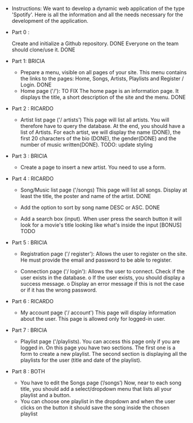* Instructions:
    We want to develop a dynamic web application of the type 'Spotify'.
    Here is all the information and all the needs necessary for the development of the
    application.

* Part 0 :

    Create and initialize a Github repository. DONE
    Everyone on the team should clone/use it. DONE

* Part 1: BRICIA
    - Prepare a menu, visible on all pages of your site. This menu contains the
    links to the pages: Home, Songs, Artists, Playlists and Register / Login. DONE
    - Home page ('/'): TO FIX
    The home page is an information page. It displays the title, a
    short description of the site and the menu. DONE

* Part 2 : RICARDO
    - Artist list page ('/ artists')
    This page will list all artists. You will therefore have to query the database.
    At the end, you should have a list of Artists.
    For each artist, we will display the name (DONE), the first 20 characters of the bio (DONE),
    the gender(DONE) and the number of music written(DONE).
    TODO: update styling

* Part 3 : BRICIA
    - Create a page to insert a new artist.
    You need to use a form.

* Part 4 : RICARDO
    - Song/Music list page ('/songs)
    This page will list all songs.
    Display at least the title, the poster and name of the artist. DONE

    - Add the option to sort by song name DESC or ASC. DONE

    - Add a search box (input). When user press the search button it will look for a movie's title looking like what's inside the input [BONUS] TODO

* Part 5 : BRICIA
    - Registration page ('/ register'):
    Allows the user to register on the site. He must provide the email and
    password to be able to register.

    - Connection page ('/ login'):
    Allows the user to connect.
    Check if the user exists in the database.
    o If the user exists, you should display a success message.
    o Display an error message if this is not the case or if it has the
    wrong password.

* Part 6 : RICARDO
    - My account page ('/ account')
    This page will display information about the user.
    This page is allowed only for logged-in user.

* Part 7 : BRICIA
    - Playlist page ('/playlists).
    You can access this page only if you are logged in.
    On this page you have two sections.
    The first one is a form to create a new playlist.
    The second section is displaying all the playlists for the user (title and date of
    the playlist).

* Part 8 : BOTH
    - You have to edit the Songs page (‘/songs’)
    Now, near to each song title, you should add a select/dropdown menu that
    lists all your playlist and a button.
    - You can choose one playlist in the dropdown and when the user clicks on the
    button it should save the song inside the chosen playlist
